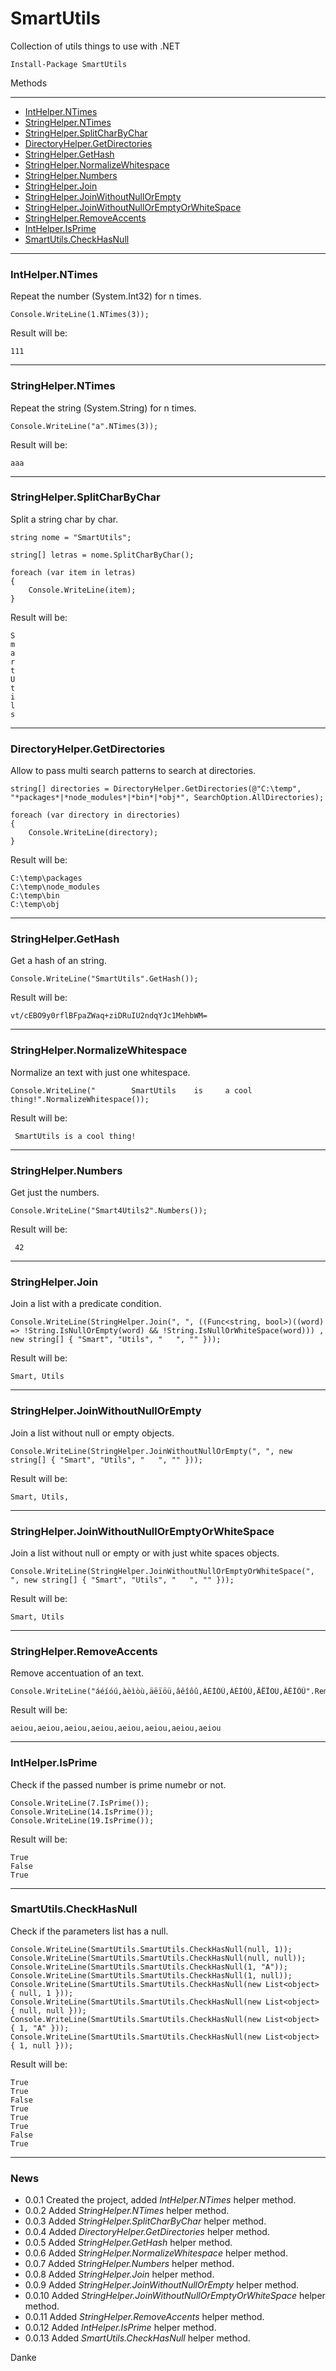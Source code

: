 # SmartUtils  
Collection of utils things to use with .NET  
  
```
Install-Package SmartUtils
```  
  
Methods
  
-------  
  
- [IntHelper.NTimes](#inthelperntimes)  
- [StringHelper.NTimes](#stringhelperntimes)  
- [StringHelper.SplitCharByChar](#stringhelpersplitcharbychar)  
- [DirectoryHelper.GetDirectories](#directoryhelpergetdirectories)  
- [StringHelper.GetHash](#stringhelpergethash)  
- [StringHelper.NormalizeWhitespace](#stringhelpernormalizewhitespace)  
- [StringHelper.Numbers](#stringhelpernumbers)  
- [StringHelper.Join](#stringhelperjoin)  
- [StringHelper.JoinWithoutNullOrEmpty](#stringhelperjoinwithoutnullorempty)  
- [StringHelper.JoinWithoutNullOrEmptyOrWhiteSpace](#stringhelperjoinwithoutnulloremptyorwhitespace)  
- [StringHelper.RemoveAccents](#stringhelperremoveaccents)  
- [IntHelper.IsPrime](#inthelperisprime)  
- [SmartUtils.CheckHasNull](#smartutilscheckhasnull)  
  
---  
### IntHelper.NTimes  

Repeat the number (System.Int32) for n times.   
  
```
Console.WriteLine(1.NTimes(3));
```  
Result will be:
```
111
```
---
  
### StringHelper.NTimes  

Repeat the string (System.String) for n times.   
  
```
Console.WriteLine("a".NTimes(3));
```  
Result will be:
```
aaa
```
---
  
### StringHelper.SplitCharByChar  

Split a string char by char.   
  
```
string nome = "SmartUtils";

string[] letras = nome.SplitCharByChar();

foreach (var item in letras)
{
    Console.WriteLine(item);
}
```  
Result will be:
```
S
m
a
r
t
U
t
i
l
s
```
---
  
### DirectoryHelper.GetDirectories  
  
Allow to pass multi search patterns to search at directories.  
  
```
string[] directories = DirectoryHelper.GetDirectories(@"C:\temp", "*packages*|*node_modules*|*bin*|*obj*", SearchOption.AllDirectories);

foreach (var directory in directories)
{
    Console.WriteLine(directory);
}
```  
Result will be:
```
C:\temp\packages
C:\temp\node_modules
C:\temp\bin
C:\temp\obj
```
---
### StringHelper.GetHash  

Get a hash of an string.   
  
```
Console.WriteLine("SmartUtils".GetHash());
```  
Result will be:
```
vt/cEBO9y0rflBFpaZWaq+ziDRuIU2ndqYJc1MehbWM=
```
---
### StringHelper.NormalizeWhitespace  

Normalize an text with just one whitespace.  
  
```
Console.WriteLine("        SmartUtils    is     a cool        thing!".NormalizeWhitespace());
```  
Result will be:
```
 SmartUtils is a cool thing!
```
---
### StringHelper.Numbers  

Get just the numbers.  
  
```
Console.WriteLine("Smart4Utils2".Numbers());
```  
Result will be:
```
 42
```
---
### StringHelper.Join  

Join a list with a predicate condition.  
  
```
Console.WriteLine(StringHelper.Join(", ", ((Func<string, bool>)((word) => !String.IsNullOrEmpty(word) && !String.IsNullOrWhiteSpace(word))) , new string[] { "Smart", "Utils", "   ", "" }));
```  
Result will be:
```
Smart, Utils
```
---
### StringHelper.JoinWithoutNullOrEmpty  

Join a list without null or empty objects.  
  
```
Console.WriteLine(StringHelper.JoinWithoutNullOrEmpty(", ", new string[] { "Smart", "Utils", "   ", "" }));
```  
Result will be:
```
Smart, Utils,
```
---
### StringHelper.JoinWithoutNullOrEmptyOrWhiteSpace  

Join a list without null or empty or with just white spaces objects.  
  
```
Console.WriteLine(StringHelper.JoinWithoutNullOrEmptyOrWhiteSpace(", ", new string[] { "Smart", "Utils", "   ", "" }));
```  
Result will be:
```
Smart, Utils
```
---
### StringHelper.RemoveAccents  

Remove accentuation of an text.  
  
```
Console.WriteLine("áéíóú,àèìòù,äëïöü,âêîôû,ÁÉÍÓÚ,ÀÈÌÒÙ,ÄËÏÖÜ,ÂÊÎÔÛ".RemoveAccents());
```  
Result will be:
```
aeiou,aeiou,aeiou,aeiou,aeiou,aeiou,aeiou,aeiou
```
---
### IntHelper.IsPrime  

Check if the passed number is prime numebr or not.   
  
```
Console.WriteLine(7.IsPrime());
Console.WriteLine(14.IsPrime());
Console.WriteLine(19.IsPrime());
```  
Result will be:
```
True
False
True
```
---
### SmartUtils.CheckHasNull  

Check if the parameters list has a null.   
  
```
Console.WriteLine(SmartUtils.SmartUtils.CheckHasNull(null, 1));
Console.WriteLine(SmartUtils.SmartUtils.CheckHasNull(null, null));
Console.WriteLine(SmartUtils.SmartUtils.CheckHasNull(1, "A"));
Console.WriteLine(SmartUtils.SmartUtils.CheckHasNull(1, null));
Console.WriteLine(SmartUtils.SmartUtils.CheckHasNull(new List<object> { null, 1 }));
Console.WriteLine(SmartUtils.SmartUtils.CheckHasNull(new List<object> { null, null }));
Console.WriteLine(SmartUtils.SmartUtils.CheckHasNull(new List<object> { 1, "A" }));
Console.WriteLine(SmartUtils.SmartUtils.CheckHasNull(new List<object> { 1, null }));
```  
Result will be:
```
True
True
False
True
True
True
False
True
```
---
  
### News  
    
- 0.0.1 Created the project, added *IntHelper.NTimes* helper method.
- 0.0.2 Added *StringHelper.NTimes* helper method.  
- 0.0.3 Added *StringHelper.SplitCharByChar* helper method.  
- 0.0.4 Added *DirectoryHelper.GetDirectories* helper method.  
- 0.0.5 Added *StringHelper.GetHash* helper method.  
- 0.0.6 Added *StringHelper.NormalizeWhitespace* helper method.  
- 0.0.7 Added *StringHelper.Numbers* helper method.  
- 0.0.8 Added *StringHelper.Join* helper method.
- 0.0.9 Added *StringHelper.JoinWithoutNullOrEmpty* helper method.    
- 0.0.10 Added *StringHelper.JoinWithoutNullOrEmptyOrWhiteSpace* helper method.  
- 0.0.11 Added *StringHelper.RemoveAccents* helper method.  
- 0.0.12 Added *IntHelper.IsPrime* helper method.  
- 0.0.13 Added *SmartUtils.CheckHasNull* helper method.  
  
Danke  
  